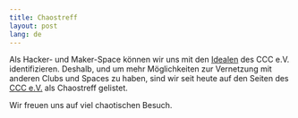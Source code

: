 ```yaml
---
title: Chaostreff
layout: post
lang: de
---
```


Als Hacker- und Maker-Space können wir uns mit den [Idealen](http://ccc.de/de/hackerethics) des CCC e.V. identifizieren. Deshalb, und um mehr Möglichkeiten zur Vernetzung mit anderen Clubs und Spaces zu haben, sind wir seit heute auf den Seiten des [CCC e.V.](http://ccc.de/de/club/chaostreffs) als Chaostreff gelistet.

Wir freuen uns auf viel chaotischen Besuch.
